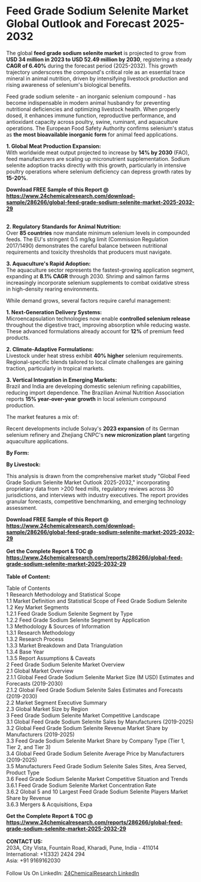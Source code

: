 <h1>Feed Grade Sodium Selenite Market Global Outlook and Forecast 2025-2032</h1><p>The global <strong>feed grade sodium selenite market</strong> is projected to grow from <strong>USD 34 million in 2023 to USD 52.49 million by 2030</strong>, registering a steady <strong>CAGR of 6.40%</strong> during the forecast period (2025-2032). This growth trajectory underscores the compound's critical role as an essential trace mineral in animal nutrition, driven by intensifying livestock production and rising awareness of selenium's biological benefits.</p><p>Feed grade sodium selenite - an inorganic selenium compound - has become indispensable in modern animal husbandry for preventing nutritional deficiencies and optimizing livestock health. When properly dosed, it enhances immune function, reproductive performance, and antioxidant capacity across poultry, swine, ruminant, and aquaculture operations. The European Food Safety Authority confirms selenium's status as <strong>the most bioavailable inorganic form</strong> for animal feed applications.</p><p><strong>1. Global Meat Production Expansion:</strong><br>
With worldwide meat output projected to increase by <strong>14% by 2030</strong> (FAO), feed manufacturers are scaling up micronutrient supplementation. Sodium selenite adoption tracks directly with this growth, particularly in intensive poultry operations where selenium deficiency can depress growth rates by <strong>15-20%</strong>.</p><div><b>Download FREE Sample of this Report @ 
            <a href="https://www.24chemicalresearch.com/download-sample/286266/global-feed-grade-sodium-selenite-market-2025-2032-29">
            https://www.24chemicalresearch.com/download-sample/286266/global-feed-grade-sodium-selenite-market-2025-2032-29</a></b></div><br><p><strong>2. Regulatory Standards for Animal Nutrition:</strong><br>
Over <strong>85 countries</strong> now mandate minimum selenium levels in compounded feeds. The EU's stringent 0.5 mg/kg limit (Commission Regulation 2017/1490) demonstrates the careful balance between nutritional requirements and toxicity thresholds that producers must navigate.</p><p><strong>3. Aquaculture's Rapid Adoption:</strong><br>
The aquaculture sector represents the fastest-growing application segment, expanding at <strong>8.1% CAGR</strong> through 2030. Shrimp and salmon farms increasingly incorporate selenium supplements to combat oxidative stress in high-density rearing environments.</p><p>While demand grows, several factors require careful management:</p><p><strong>1. Next-Generation Delivery Systems:</strong><br>
Microencapsulation technologies now enable <strong>controlled selenium release</strong> throughout the digestive tract, improving absorption while reducing waste. These advanced formulations already account for <strong>12%</strong> of premium feed products.</p><p><strong>2. Climate-Adaptive Formulations:</strong><br>
Livestock under heat stress exhibit <strong>40% higher</strong> selenium requirements. Regional-specific blends tailored to local climate challenges are gaining traction, particularly in tropical markets.</p><p><strong>3. Vertical Integration in Emerging Markets:</strong><br>
Brazil and India are developing domestic selenium refining capabilities, reducing import dependence. The Brazilian Animal Nutrition Association reports <strong>15% year-over-year growth</strong> in local selenium compound production.</p><p>The market features a mix of:</p><p>Recent developments include Solvay's <strong>2023 expansion</strong> of its German selenium refinery and Zhejiang CNPC's <strong>new micronization plant</strong> targeting aquaculture applications.</p><p><strong>By Form:</strong></p><p><strong>By Livestock:</strong></p><p>This analysis is drawn from the comprehensive market study "Global Feed Grade Sodium Selenite Market Outlook 2025-2032," incorporating proprietary data from &gt;200 feed mills, regulatory reviews across 30 jurisdictions, and interviews with industry executives. The report provides granular forecasts, competitive benchmarking, and emerging technology assessment.</p><div><b>Download FREE Sample of this Report @ 
            <a href="https://www.24chemicalresearch.com/download-sample/286266/global-feed-grade-sodium-selenite-market-2025-2032-29">
            https://www.24chemicalresearch.com/download-sample/286266/global-feed-grade-sodium-selenite-market-2025-2032-29</a></b></div><br><div><b>Get the Complete Report & TOC @ 
            <a href="https://www.24chemicalresearch.com/reports/286266/global-feed-grade-sodium-selenite-market-2025-2032-29">
            https://www.24chemicalresearch.com/reports/286266/global-feed-grade-sodium-selenite-market-2025-2032-29</a></b></div><br>
            <b>Table of Content:</b><p>Table of Contents<br />
1 Research Methodology and Statistical Scope<br />
1.1 Market Definition and Statistical Scope of Feed Grade Sodium Selenite<br />
1.2 Key Market Segments<br />
1.2.1 Feed Grade Sodium Selenite Segment by Type<br />
1.2.2 Feed Grade Sodium Selenite Segment by Application<br />
1.3 Methodology & Sources of Information<br />
1.3.1 Research Methodology<br />
1.3.2 Research Process<br />
1.3.3 Market Breakdown and Data Triangulation<br />
1.3.4 Base Year<br />
1.3.5 Report Assumptions & Caveats<br />
2 Feed Grade Sodium Selenite Market Overview<br />
2.1 Global Market Overview<br />
2.1.1 Global Feed Grade Sodium Selenite Market Size (M USD) Estimates and Forecasts (2019-2030)<br />
2.1.2 Global Feed Grade Sodium Selenite Sales Estimates and Forecasts (2019-2030)<br />
2.2 Market Segment Executive Summary<br />
2.3 Global Market Size by Region<br />
3 Feed Grade Sodium Selenite Market Competitive Landscape<br />
3.1 Global Feed Grade Sodium Selenite Sales by Manufacturers (2019-2025)<br />
3.2 Global Feed Grade Sodium Selenite Revenue Market Share by Manufacturers (2019-2025)<br />
3.3 Feed Grade Sodium Selenite Market Share by Company Type (Tier 1, Tier 2, and Tier 3)<br />
3.4 Global Feed Grade Sodium Selenite Average Price by Manufacturers (2019-2025)<br />
3.5 Manufacturers Feed Grade Sodium Selenite Sales Sites, Area Served, Product Type<br />
3.6 Feed Grade Sodium Selenite Market Competitive Situation and Trends<br />
3.6.1 Feed Grade Sodium Selenite Market Concentration Rate<br />
3.6.2 Global 5 and 10 Largest Feed Grade Sodium Selenite Players Market Share by Revenue<br />
3.6.3 Mergers & Acquisitions, Expa</p><div><b>Get the Complete Report & TOC @ 
            <a href="https://www.24chemicalresearch.com/reports/286266/global-feed-grade-sodium-selenite-market-2025-2032-29">
            https://www.24chemicalresearch.com/reports/286266/global-feed-grade-sodium-selenite-market-2025-2032-29</a></b></div><br><b>CONTACT US:</b><br>
            203A, City Vista, Fountain Road, Kharadi, Pune, India - 411014<br>
            International: +1(332) 2424 294<br>
            Asia: +91 9169162030 <br><br>
            Follow Us On LinkedIn: <a href="https://www.linkedin.com/company/24chemicalresearch/">24ChemicalResearch LinkedIn</a>